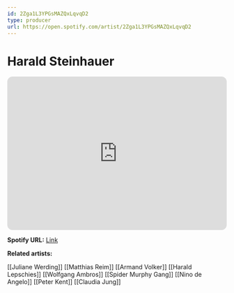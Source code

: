 ```yaml
---
id: 2Zga1L3YPGsMAZQxLqvqD2
type: producer
url: https://open.spotify.com/artist/2Zga1L3YPGsMAZQxLqvqD2
---
```

# Harald Steinhauer

<iframe style="border-radius:12px" src="https://open.spotify.com/embed/artist/2Zga1L3YPGsMAZQxLqvqD2" width="100%" height="352" frameBorder="0" allowfullscreen="" allow="autoplay; clipboard-write; encrypted-media; fullscreen; picture-in-picture" loading="lazy"></iframe>

**Spotify URL:** [Link](https://open.spotify.com/artist/2Zga1L3YPGsMAZQxLqvqD2)

**Related artists:**

[[Juliane Werding]]
[[Matthias Reim]]
[[Armand Volker]]
[[Harald Lepschies]]
[[Wolfgang Ambros]]
[[Spider Murphy Gang]]
[[Nino de Angelo]]
[[Peter Kent]]
[[Claudia Jung]]
